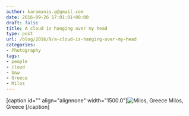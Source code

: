 ```yaml
---
author: karamanis.g@gmail.com
date: 2016-09-26 17:01:01+00:00
draft: false
title: A cloud is hanging over my head
type: post
url: /blog/2016/9/a-cloud-is-hanging-over-my-head
categories:
- Photography
tags:
- people
- cloud
- b&w
- Greece
- Milos
---
```


[caption id="" align="alignnone" width="1500.0"]![ Milos, Greece ](/images/2016-09-26-20169a-cloud-is-hanging-over-my-head/image-asset.jpeg)
 Milos, Greece [/caption]
